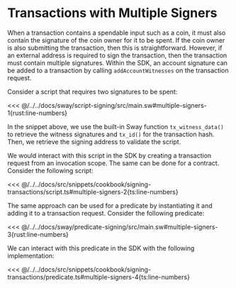 # Transactions with Multiple Signers

When a transaction contains a spendable input such as a coin, it must also contain the signature of the coin owner for it to be spent. If the coin owner is also submitting the transaction, then this is straightforward. However, if an external address is required to sign the transaction, then the transaction must contain multiple signatures. Within the SDK, an account signature can be added to a transaction by calling `addAccountWitnesses` on the transaction request.

Consider a script that requires two signatures to be spent:

<<< @/../../docs/sway/script-signing/src/main.sw#multiple-signers-1{rust:line-numbers}

In the snippet above, we use the built-in Sway function `tx_witness_data()` to retrieve the witness signatures and `tx_id()` for the transaction hash. Then, we retrieve the signing address to validate the script.

We would interact with this script in the SDK by creating a transaction request from an invocation scope. The same can be done for a contract. Consider the following script:

<<< @/../../docs/src/snippets/cookbook/signing-transactions/script.ts#multiple-signers-2{ts:line-numbers}

The same approach can be used for a predicate by instantiating it and adding it to a transaction request. Consider the following predicate:

<<< @/../../docs/sway/predicate-signing/src/main.sw#multiple-signers-3{rust:line-numbers}

We can interact with this predicate in the SDK with the following implementation:

<<< @/../../docs/src/snippets/cookbook/signing-transactions/predicate.ts#multiple-signers-4{ts:line-numbers}
